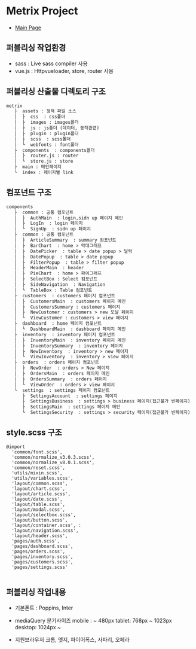 # Metrix Project

- [Main Page](https://idrpubadmin.github.io/trial_pub_sim/study/metrix/index.html#/)



퍼블리싱 작업환경
---
- sass : Live sass compiler 사용
- vue.js : Httpvueloader, store, router 사용


퍼블리싱 산출물 디렉토리 구조
---
```markdown
metrix
   ├  assets : 정적 파일 소스
   │  ├  css  : css폴더
   │  ├  images : images폴더
   │  ├  js : js폴더 (데이터, 동작관련)
   │  ├  plugin : plugin폴더
   │  ├  scss  : scss폴더
   │  └  webfonts : font폴더
   ├  components  : components폴더
   │  ├  router.js : router
   │  └  store.js : store
   ├  main : 메인페이지
   └  index : 페이지별 link
```


컴포넌트 구조
---
```markdown
components
   ├  common : 공통 컴포넌트
   │  ├  AuthMain  : login,sidn up 페이지 메인
   │  ├  LogIn  : login 페이지
   │  └  SignUp  : sidn up 페이지
   ├  common : 공통 컴포넌트
   │  ├  ArticleSummary  : summary 컴포넌트
   │  ├  BarChart  : home > 막대그래프
   │  ├  DatePicker  : table > date popup > 달력
   │  ├  DatePopup  : table > date popup
   │  ├  FilterPopup  : table > filter popup
   │  ├  HeaderMain  : header
   │  ├  PieChart  : home > 파이그래프
   │  ├  SelectBox : Select 컴포넌트
   │  ├  SideNavigation  : Navigation
   │  └  TableBox : Table 컴포넌트
   ├  customers  : customers 페이지 컴포넌트
   │  ├  CustomersMain  : customers 페이지 메인
   │  ├  CustomersSummary : customers 페이지
   │  ├  NewCustomer : customers > new 모달 페이지
   │  └  ViewCustomer : customers > view 페이지
   ├  dashboard  : home 페이지 컴포넌트
   │  └  DashboardMain  : dashboard 페이지 메인
   ├  inventory  : inventory 페이지 컴포넌트
   │  ├  InventoryMain  : inventory 페이지 메인
   │  ├  InventorySummary  : inventory 페이지
   │  ├  NewInventory  : inventory > new 페이지
   │  └  ViewInventory  : inventory > view 페이지
   ├  orders  : orders 페이지 컴포넌트
   │  ├  NewOrder  : orders > New 페이지
   │  ├  OrdersMain  : orders 페이지 메인
   │  ├  OrdersSummary  : orders 페이지
   │  └  ViewOrder  : orders > view 페이지
   └  settings  : settings 페이지 컴포넌트
      ├  SettingsAccount  : settings 페이지
      ├  SettingsBusiness  : settings > business 페이지(접근불가 빈페이지)
      ├  SettingsMain  : settings 페이지 메인
      └  SettingsSecurity  : settings > security 페이지(접근불가 빈페이지)

```


style.scss 구조
---
  ```
 @import
	'common/font.scss', 
	'common/normalize_v3.0.3.scss',
	'common/normalize_v8.0.1.scss', 
	'common/reset.scss',
	'utils/mixin.scss',
	'utils/variables.scss', 
	'layout/common.scss', 
	'layout/chart.scss',
	'layout/article.scss', 
	'layout/date.scss',
	'layout/table.scss',
	'layout/modal.scss',  
	'layout/selectbox.scss', 
	'layout/button.scss', 
	'layout/container.scss', : 
	'layout/navigation.scss',
	'layout/header.scss',
	'pages/auth.scss',
	'pages/dashboard.scss',
	'pages/orders.scss',
	'pages/inventory.scss',
	'pages/customers.scss',
	'pages/settings.scss'
   
```
  


퍼블리싱 작업내용
---
- 기본폰트 : Poppins, Inter

- mediaQuery 분기사이즈
  mobile : ~ 480px
  tablet: 768px ~ 1023px
  desktop: 1024px ~

- 지원브라우저
크롬, 엣지, 파이어폭스, 사파리, 오페라


